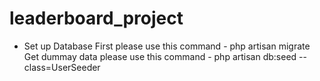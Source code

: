 # leaderboard_project

 - Set up Database 
   First please use this command - php artisan migrate
   Get dummay data please use this command - php artisan db:seed --class=UserSeeder



